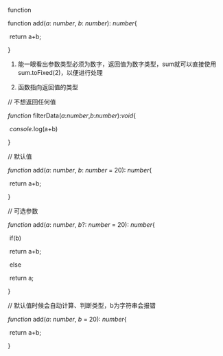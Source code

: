 function

function add(*a*: *number*, *b*: *number*): *number*{

​    return a+b;

}

1. 能一眼看出参数类型必须为数字，返回值为数字类型，sum就可以直接使用sum.toFixed(2)，以便进行处理

2. 函数指向返回值的类型

   

// 不想返回任何值

*function* filterData(*a*:*number*,*b*:*number*):*void*{

​    *console*.log(a+b)

}



// 默认值

*function* add(*a*: *number*, *b*: *number* = 20): *number*{

​    return a+b;

}

// 可选参数

*function* add(*a*: *number*, *b*?: *number* = 20): *number*{

​    if(b)

​        return a+b;

​    else

​        return a;

}

// 默认值时候会自动计算、判断类型，b为字符串会报错

*function* add(*a*: *number*, *b* = 20): *number*{

​    return a+b;

}